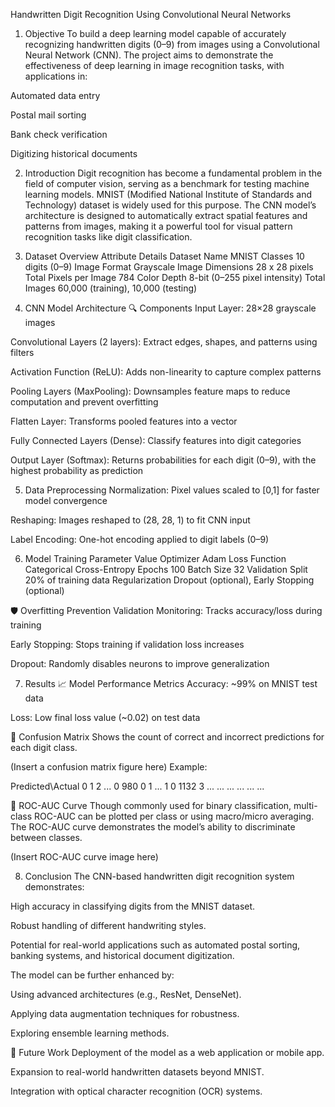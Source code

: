 Handwritten Digit Recognition Using Convolutional Neural Networks
1. Objective
To build a deep learning model capable of accurately recognizing handwritten digits (0–9) from images using a Convolutional Neural Network (CNN). The project aims to demonstrate the effectiveness of deep learning in image recognition tasks, with applications in:

Automated data entry

Postal mail sorting

Bank check verification

Digitizing historical documents

2. Introduction
Digit recognition has become a fundamental problem in the field of computer vision, serving as a benchmark for testing machine learning models. MNIST (Modified National Institute of Standards and Technology) dataset is widely used for this purpose.
The CNN model’s architecture is designed to automatically extract spatial features and patterns from images, making it a powerful tool for visual pattern recognition tasks like digit classification.

3. Dataset Overview
Attribute	Details
Dataset Name	MNIST
Classes	10 digits (0–9)
Image Format	Grayscale
Image Dimensions	28 x 28 pixels
Total Pixels per Image	784
Color Depth	8-bit (0–255 pixel intensity)
Total Images	60,000 (training), 10,000 (testing)

4. CNN Model Architecture
🔍 Components
Input Layer: 28×28 grayscale images

Convolutional Layers (2 layers): Extract edges, shapes, and patterns using filters

Activation Function (ReLU): Adds non-linearity to capture complex patterns

Pooling Layers (MaxPooling): Downsamples feature maps to reduce computation and prevent overfitting

Flatten Layer: Transforms pooled features into a vector

Fully Connected Layers (Dense): Classify features into digit categories

Output Layer (Softmax): Returns probabilities for each digit (0–9), with the highest probability as prediction

5. Data Preprocessing
Normalization: Pixel values scaled to [0,1] for faster model convergence

Reshaping: Images reshaped to (28, 28, 1) to fit CNN input

Label Encoding: One-hot encoding applied to digit labels (0–9)

6. Model Training
Parameter	Value
Optimizer	Adam
Loss Function	Categorical Cross-Entropy
Epochs	100
Batch Size	32
Validation Split	20% of training data
Regularization	Dropout (optional), Early Stopping (optional)

🛡 Overfitting Prevention
Validation Monitoring: Tracks accuracy/loss during training

Early Stopping: Stops training if validation loss increases

Dropout: Randomly disables neurons to improve generalization

7. Results
📈 Model Performance Metrics
Accuracy: ~99% on MNIST test data

Loss: Low final loss value (~0.02) on test data

🧮 Confusion Matrix
Shows the count of correct and incorrect predictions for each digit class.

(Insert a confusion matrix figure here)
Example:

Predicted\Actual	0	1	2	...
0	980	0	1	...
1	0	1132	3	...
...	...	...	...	...

🎯 ROC-AUC Curve
Though commonly used for binary classification, multi-class ROC-AUC can be plotted per class or using macro/micro averaging. The ROC-AUC curve demonstrates the model’s ability to discriminate between classes.

(Insert ROC-AUC curve image here)

8. Conclusion
The CNN-based handwritten digit recognition system demonstrates:

High accuracy in classifying digits from the MNIST dataset.

Robust handling of different handwriting styles.

Potential for real-world applications such as automated postal sorting, banking systems, and historical document digitization.

The model can be further enhanced by:

Using advanced architectures (e.g., ResNet, DenseNet).

Applying data augmentation techniques for robustness.

Exploring ensemble learning methods.

📌 Future Work
Deployment of the model as a web application or mobile app.

Expansion to real-world handwritten datasets beyond MNIST.

Integration with optical character recognition (OCR) systems.

